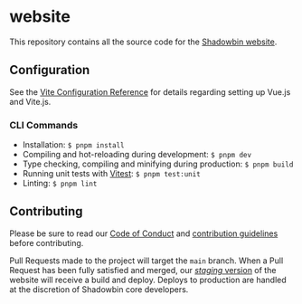 # website

This repository contains all the source code for the [Shadowbin website](https://shadowb.in).

## Configuration

See the [Vite Configuration Reference](https://vitejs.dev/config/) for details regarding setting up Vue.js and Vite.js.

### CLI Commands

- Installation: `$ pnpm install`
- Compiling and hot-reloading during development: `$ pnpm dev`
- Type checking, compiling and minifying during production: `$ pnpm build`
- Running unit tests with [Vitest](https://vitest.dev/): `$ pnpm test:unit`
- Linting: `$ pnpm lint`

## Contributing

Please be sure to read our [Code of Conduct](CODE_OF_CONDUCT.md) and [contribution guidelines](CONTRIBUTING.md) before contributing.

Pull Requests made to the project will target the `main` branch. When a Pull Request has been fully satisfied and merged, our [*staging* version](https://staging.shadowb.in) of the website will receive a build and deploy. Deploys to production are handled at the discretion of Shadowbin core developers. 
